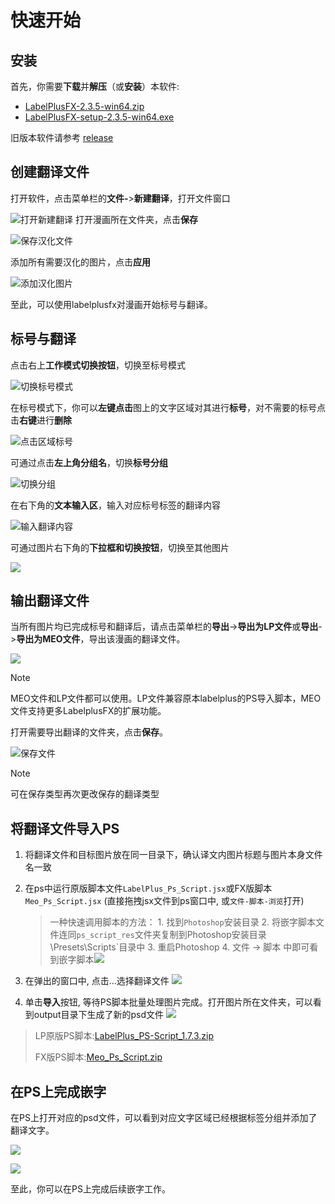 # 快速开始

## 安装

首先，你需要**下载**并**解压**（或**安装**）本软件:

- [LabelPlusFX-2.3.5-win64.zip](https://github.com/Lost-Swords/LabelPlusFX_New/releases/download/v2.3.5/LabelPlusFX-2.3.5-Win64.zip)
- [LabelPlusFX-setup-2.3.5-win64.exe](https://github.com/Lost-Swords/LabelPlusFX_New/releases/download/v2.3.5/LabelPlusFX-setup-2.3.5-win64.exe)

旧版本软件请参考 [release](https://github.com/Lost-Swords/LabelPlusFX_New/releases)

## 创建翻译文件

打开软件，点击菜单栏的**文件-**>**新建翻译**，打开文件窗口

![打开新建翻译](https://image.yeding.top/img/EXVmObm.png)
打开漫画所在文件夹，点击**保存**

![保存汉化文件](https://image.yeding.top/img/67HUoK9.png)

添加所有需要汉化的图片，点击**应用**

![添加汉化图片](https://image.yeding.top/img/1Ayix1i.png)

至此，可以使用labelplusfx对漫画开始标号与翻译。

## 标号与翻译

点击右上**工作模式切换按钮**，切换至标号模式

![切换标号模式](https://image.yeding.top/img/5zyGJql.jpeg)

在标号模式下，你可以**左键点击**图上的文字区域对其进行**标号**，对不需要的标号点击**右键**进行**删除**

![点击区域标号](https://image.yeding.top/img/Insk0zt.png)

可通过点击**左上角分组名**，切换**标号分组**

![](https://image.yeding.top/img/BypKSGI.jpeg "切换分组")

在右下角的**文本输入区**，输入对应标号标签的翻译内容

![](https://image.yeding.top/img/e2EybJx.jpeg "输入翻译内容")

可通过图片右下角的**下拉框和切换按钮**，切换至其他图片

![](https://image.yeding.top/img/DYtVTXT.jpeg)

## 输出翻译文件

当所有图片均已完成标号和翻译后，请点击菜单栏的**导出**->**导出为LP文件**或**导出**->**导出为MEO文件**，导出该漫画的翻译文件。

![](https://image.yeding.top/img/ftQf6Xh.png)

> [!NOTE]
> MEO文件和LP文件都可以使用。LP文件兼容原本labelplus的PS导入脚本，MEO文件支持更多LabelplusFX的扩展功能。

打开需要导出翻译的文件夹，点击**保存**。

![](https://image.yeding.top/img/u2SMIF3.png "保存文件")

> [!NOTE]
> 可在保存类型再次更改保存的翻译类型

## 将翻译文件导入PS

1. 将翻译文件和目标图片放在同一目录下，确认译文内图片标题与图片本身文件名一致

2. 在ps中运行原版脚本文件`LabelPlus_Ps_Script.jsx`或FX版脚本`Meo_Ps_Script.jsx` (直接拖拽jsx文件到ps窗口中, 或`文件-脚本-浏览`打开)
   
   > 一种快速调用脚本的方法： 1. 找到`Photoshop`安装目录 2. 将嵌字脚本文件连同`ps_script_res`文件夹复制到Photoshop安装目录\Presets\Scripts`目录中 3. 重启Photoshop 4. 文件 -> 脚本 中即可看到嵌字脚本![](https://labelplus.gitbook.io/~gitbook/image?url=https%3A%2F%2Fuser-images.githubusercontent.com%2F26241263%2F48927551-a0705900-ef11-11e8-86c9-5b7cbd7a9b9c.png&width=300&dpr=4&quality=100&sign=b7b09d26&sv=2)

3. 在弹出的窗口中, 点击...选择翻译文件
   ![](https://image.yeding.top/img/nFxma7Q.png)

4. 单击**导入**按钮, 等待PS脚本批量处理图片完成。打开图片所在文件夹，可以看到output目录下生成了新的psd文件
   ![](https://image.yeding.top/img/dCQS6Yv.png)
   
   

> LP原版PS脚本:[LabelPlus_PS-Script_1.7.3.zip](https://github.com/Lost-Swords/LabelPlusFX_New/releases/download/v2.3.5/LabelPlus_PS-Script_1.7.3.zip)
> 
> FX版PS脚本:[Meo_Ps_Script.zip](https://github.com/Lost-Swords/LabelPlusFX_New/releases/download/v2.3.5/Meo_Ps_Script.zip)

## 在PS上完成嵌字

在PS上打开对应的psd文件，可以看到对应文字区域已经根据标签分组并添加了翻译文字。

![](https://image.yeding.top/img/BWXRSuL.png)

![](https://image.yeding.top/img/83Fglk0.png)

至此，你可以在PS上完成后续嵌字工作。

